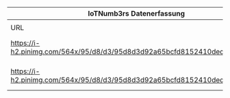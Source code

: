|IoTNumb3rs Datenerfassung|||||||||||
| ---- | ---- | ---- | ---- | ---- | ---- | ---- | ---- | ---- | ---- | ---- |
||||||||||||
|URL|home_url|filename|device_class|device_count|market_class|market_volume|prognosis_year|publication_year|authorship_class|Dropbox folder|
|https://i-h2.pinimg.com/564x/95/d8/d3/95d8d3d92a65bcfd8152410ded27c476.jpg|https://de.control4.com/blog/228/the-internet-of-things-what-does-it-all-mean-infographic|file14_95d8d3d92a65bcfd8152410ded27c476.jpg|device|9000000000|||2012|2014|journalist|Pattoho/20181125-2100|
|https://i-h2.pinimg.com/564x/95/d8/d3/95d8d3d92a65bcfd8152410ded27c476.jpg|https://de.control4.com/blog/228/the-internet-of-things-what-does-it-all-mean-infographic|file14_95d8d3d92a65bcfd8152410ded27c476.jpg|device|40000000000|||2020|||Pattoho/20181125-2100|
